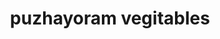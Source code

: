 ---
title: "puzhayoram vegitables"
url: /thiruvananthapuram/puzhayoram-vegitables/
shop: greengrocer
---